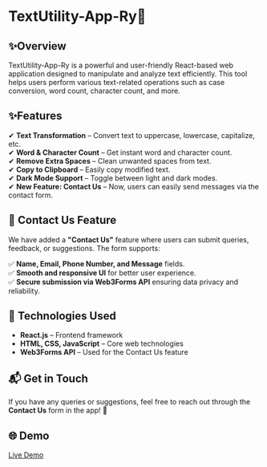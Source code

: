# TextUtility-App-Ry📝

## ✨Overview
TextUtility-App-Ry is a powerful and user-friendly React-based web application designed to manipulate and analyze text efficiently. This tool helps users perform various text-related operations such as case conversion, word count, character count, and more. 

## ✨Features
✔ **Text Transformation** – Convert text to uppercase, lowercase, capitalize, etc.  
✔ **Word & Character Count** – Get instant word and character count.  
✔ **Remove Extra Spaces** – Clean unwanted spaces from text.  
✔ **Copy to Clipboard** – Easily copy modified text.  
✔ **Dark Mode Support** – Toggle between light and dark modes.  
✔ **New Feature: Contact Us** – Now, users can easily send messages via the contact form.  


## 📩 Contact Us Feature
We have added a **"Contact Us"** feature where users can submit queries, feedback, or suggestions. The form supports:

✅ **Name, Email, Phone Number, and Message** fields.  
✅ **Smooth and responsive UI** for better user experience.  
✅ **Secure submission via Web3Forms API** ensuring data privacy and reliability.  

## 🔧 Technologies Used
- **React.js** – Frontend framework  
- **HTML, CSS, JavaScript** – Core web technologies  
- **Web3Forms API** – Used for the Contact Us feature  

## 📬 Get in Touch
If you have any queries or suggestions, feel free to reach out through the **Contact Us** form in the app! 🚀  

## 🌐 Demo
[Live Demo](https://text-utility-ry-app.vercel.app/)




